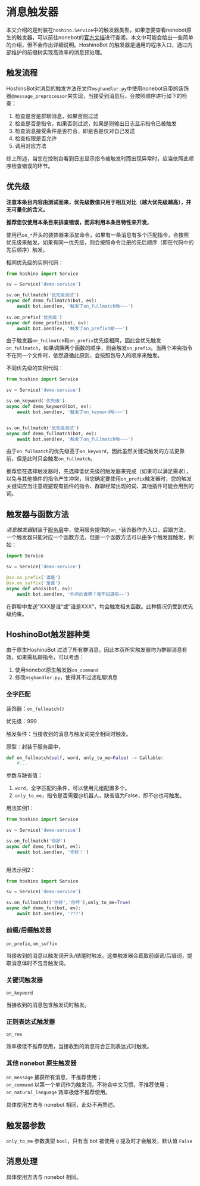 # 消息触发器

本文介绍的是封装在`hoshino.Service`中的触发器类型，如果您要查看nonebot原生的触发器，可以前往nonebot的[官方文档](https://docs.nonebot.dev/)进行查阅，本文中可能会给出一些简单的介绍，但不会作出详细说明。HoshinoBot 的触发器是通用的程序入口，通过内部维护的前缀树实现高效率的消息预处理。

## 触发流程

HoshinoBot对消息的触发方法在文件`msghandler.py`中使用nonebot自带的装饰器`@message_preprocessor`来实现，当接受到消息后，会按照顺序进行如下的检查：

1. 检查是否是群聊消息，如果否则过滤
2. 检查是否是指令，如果否则过滤，如果是则输出日志显示指令已被触发
3. 检查消息接受条件是否符合，即是否是仅对自己发送
4. 检查权限是否允许
5. 调用对应方法

综上所述，当您在控制台看到日志显示指令被触发时而出现异常时，应当依照此顺序检查错误的环节。

## 优先级

**注意本条目内容由测试而来，优先级数值只用于相互对比（越大优先级越高），并无可量化的含义。**

**推荐您仅使用本条目来排查错误，而非利用本条目特性来开发**。

使用已`on_*`开头的装饰器来添加命令，如果有一条消息有多个匹配指令，会按照优先级来触发。如果有同一优先级，则会按照命令注册的先后顺序（即在代码中的先后顺序）触发。

相同优先级的实例代码：

```python
from hoshino import Service

sv = Service('demo-service')

sv.on_fullmatch('优先级测试')
async def demo_fullmatch(bot, ev):
    await bot.send(ev, '触发了on_fullmatch呦~~~')
    
sv.on_prefix('优先级')
async def demo_prefix(bot, ev):
    await bot.send(ev, '触发了on_prefixh呦~~~')

```

由于触发器`on_fullmatch`和`on_prefix`优先级相同，因此会优先触发`on_fullmatch`，如果调换两个函数的顺序，则会触发`on_prefix`。当两个冲突指令不在同一个文件时，依然遵循此原则，会按照包导入的顺序来触发。



不同优先级的实例代码：

```python
from hoshino import Service

sv = Service('demo-service')

sv.on_keyword('优先级')
async def demo_keyword(bot, ev):
    await bot.send(ev, '触发了on_keyword呦~~~')


sv.on_fullmatch('优先级测试')
async def demo_fullmatch(bot, ev):
    await bot.send(ev, '触发了on_fullmatch呦~~~')

```

由于`on_fullmatch`的优先级高于`on_keyword`，因此虽然关键词触发的方法更靠前，但是此时只会触发`on_fullmatch`。

推荐您在选择触发器时，先选择低优先级的触发器来完成（如果可以满足需求），以免与其他插件的指令产生冲突，当您确定要使用`on_prefix`触发器时，您的触发关键词应当注意规避现有插件的指令、群聊经常出现的词、其他插件可能会用到的词。

## 触发器与函数方法

*消息触发器*封装于[服务层](./service.md)中，使用服务提供的`on_*`装饰器作为入口，后跟方法，一个触发器只能对应一个函数方法，但是一个函数方法可以由多个触发器触发，例如：

```python
import Service

sv = Service('demo-service')

@sv.on_prefix('谁是')
@sv.on_suffix('是谁')
async def whois(bot, ev):
    await bot.send(ev, '你问的谁啊？我不知道啦~~')

```
在群聊中发送”XXX是谁“或”谁是XXX“，均会触发相关函数。此种情况仍受到优先级约束。


## HoshinoBot触发器种类

由于原生HoshinoBot 过滤了所有群消息，因此本页所实触发器均为群聊消息有效，如果需私聊指令，可以考虑：

1. 使用nonebot原生触发器`on_command`
2. 修改`msghandler.py`，使得其不过滤私聊消息

### 全字匹配

装饰器：`on_fullmatch()`

优先级：999

触发条件：当接收到的消息与触发词完全相同时触发。

原型：封装于服务层中，

```python
def on_fullmatch(self, word, only_to_me=False) -> Callable:
    #...
```

参数与缺省值：

1. `word`，全字匹配的条件，可以使用元组配置多个。
2. `only_to_me`，指令是否需要@机器人，缺省值为False，即不@也可触发。

用法实例1：

```python
from hoshino import Service

sv = Service('demo-service')

sv.on_fullmatch('你好')
async def demo_fun(bot, ev):
    await bot.send(ev, '你好！')
    
```

用法示例2：

```python
from hoshino import Service

sv = Service('demo-service')

sv.on_fullmatch(('你好','你坏'),only_to_me=True)
async def demo_fun(bot, ev):
    await bot.send(ev, '???')

```

### 前缀/后缀触发器

`on_prefix`, `on_suffix`

当接收到的消息以触发词开头/结尾时触发。这类触发器会截取前缀词/后缀词，提取消息体时不包含触发词。

### 关键词触发器

`on_keyword`

当接收到的消息包含触发词时触发。

### 正则表达式触发器

`on_rex`

效率极低不推荐使用，当接收到的消息符合正则表达式时触发。

### 其他 nonebot 原生触发器

`on_message` 捕获所有消息，不推荐使用；  
`on_command` 以第一个单词作为触发词，不符合中文习惯，不推荐使用；  
`on_natural_language` 效率极低不推荐使用。

具体使用方法与 nonebot 相同，此处不再赘述。

## 触发器参数

`only_to_me` 参数类型 `bool`，只有当 bot 被使用 `@` 提及时才会触发，默认值 `False`

## 消息处理

具体使用方法与 nonebot 相同。
<!-- 详细说明以后再写，咕咕咕 -->
